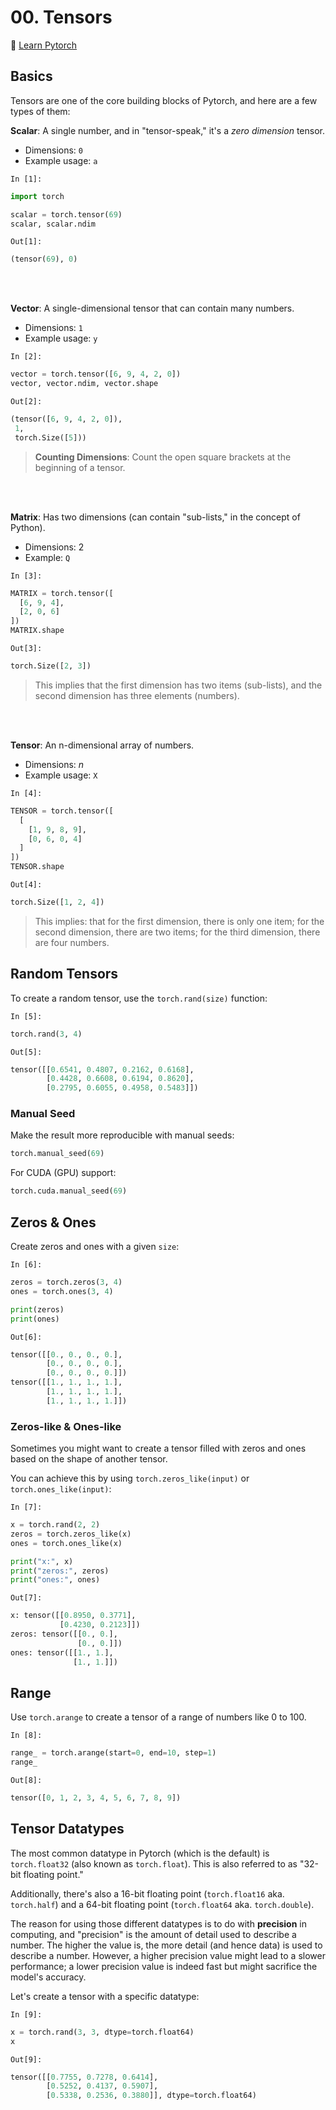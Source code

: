 # 00. Tensors

🍔 [Learn Pytorch](https://www.learnpytorch.io/00_pytorch_fundamentals/)

## Basics

Tensors are one of the core building blocks of Pytorch, and here are a few types of them:

**Scalar**: A single number, and in "tensor-speak," it's a *zero dimension* tensor.
- Dimensions: `0`
- Example usage: `a`

`In [1]:`
```python
import torch

scalar = torch.tensor(69)
scalar, scalar.ndim
```

`Out[1]:`
```python
(tensor(69), 0)
```

<br /><br />

**Vector**: A single-dimensional tensor that can contain many numbers.
- Dimensions: `1`
- Example usage: `y`

`In [2]:`
```python
vector = torch.tensor([6, 9, 4, 2, 0])
vector, vector.ndim, vector.shape
```

`Out[2]:`
```python
(tensor([6, 9, 4, 2, 0]),
 1,
 torch.Size([5]))
```

> **Counting Dimensions**: Count the open square brackets at the beginning of a tensor.

<br /><br />

**Matrix**: Has two dimensions (can contain "sub-lists," in the concept of Python).
- Dimensions: 2
- Example: `Q`

`In [3]:`
```python
MATRIX = torch.tensor([
  [6, 9, 4],
  [2, 0, 6]
])
MATRIX.shape
```

`Out[3]:`
```python
torch.Size([2, 3])
```

> This implies that the first dimension has two items (sub-lists), and the second dimension has three elements (numbers).

<br /><br />

**Tensor**: An n-dimensional array of numbers.
- Dimensions: $`n`$
- Example usage: `X`

`In [4]:`
```python
TENSOR = torch.tensor([
  [
    [1, 9, 8, 9],
    [0, 6, 0, 4]
  ]
])
TENSOR.shape
```

`Out[4]:`
```python
torch.Size([1, 2, 4])
```

> This implies: that for the first dimension, there is only one item; for the second dimension, there are two items; for the third dimension, there are four numbers.

## Random Tensors

To create a random tensor, use the `torch.rand(size)` function:

`In [5]:`
```python
torch.rand(3, 4)
```

`Out[5]:`
```python
tensor([[0.6541, 0.4807, 0.2162, 0.6168],
        [0.4428, 0.6608, 0.6194, 0.8620],
        [0.2795, 0.6055, 0.4958, 0.5483]])
```

### Manual Seed

Make the result more reproducible with manual seeds:

```python
torch.manual_seed(69)
```

For CUDA (GPU) support:

```python
torch.cuda.manual_seed(69)
```

## Zeros & Ones

Create zeros and ones with a given `size`:

`In [6]:`
```python
zeros = torch.zeros(3, 4)
ones = torch.ones(3, 4)

print(zeros)
print(ones)
```

`Out[6]:`
```python
tensor([[0., 0., 0., 0.],
        [0., 0., 0., 0.],
        [0., 0., 0., 0.]])
tensor([[1., 1., 1., 1.],
        [1., 1., 1., 1.],
        [1., 1., 1., 1.]])
```

### Zeros-like & Ones-like

Sometimes you might want to create a tensor filled with zeros and ones based on the shape of another tensor.

You can achieve this by using `torch.zeros_like(input)` or `torch.ones_like(input)`:

`In [7]:`
```python
x = torch.rand(2, 2)
zeros = torch.zeros_like(x)
ones = torch.ones_like(x)

print("x:", x)
print("zeros:", zeros)
print("ones:", ones)
```

`Out[7]:`
```python
x: tensor([[0.8950, 0.3771],
           [0.4230, 0.2123]])
zeros: tensor([[0., 0.],
               [0., 0.]])
ones: tensor([[1., 1.],
              [1., 1.]])
```

## Range

Use `torch.arange` to create a tensor of a range of numbers like 0 to 100.

`In [8]:`
```python
range_ = torch.arange(start=0, end=10, step=1)
range_
```

`Out[8]:`
```python
tensor([0, 1, 2, 3, 4, 5, 6, 7, 8, 9])
```

## Tensor Datatypes

The most common datatype in Pytorch (which is the default) is `torch.float32` (also known as `torch.float`). This is also referred to as "32-bit floating point."

Additionally, there's also a 16-bit floating point (`torch.float16` aka. `torch.half`) and a 64-bit floating point (`torch.float64` aka. `torch.double`).

The reason for using those different datatypes is to do with **precision** in computing, and "precision" is the amount of detail used to describe a number. The higher the value is, the more detail (and hence data) is used to describe a number. However, a higher precision value might lead to a slower performance; a lower precision value is indeed fast but might sacrifice the model's accuracy.

Let's create a tensor with a specific datatype:

`In [9]:`
```python
x = torch.rand(3, 3, dtype=torch.float64)
x
```

`Out[9]:`
```python
tensor([[0.7755, 0.7278, 0.6414],
        [0.5252, 0.4137, 0.5907],
        [0.5338, 0.2536, 0.3880]], dtype=torch.float64)
```
